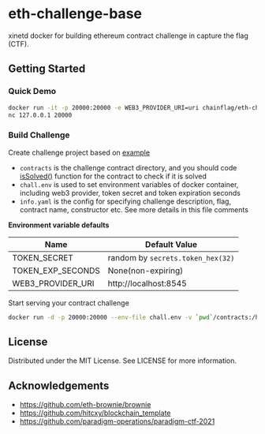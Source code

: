 # eth-challenge-base

xinetd docker for building ethereum contract challenge in capture the flag (CTF).

## Getting Started

### Quick Demo

```bash
docker run -it -p 20000:20000 -e WEB3_PROVIDER_URI=uri chainflag/eth-challenge-base
nc 127.0.0.1 20000
```

### Build Challenge

Create challenge project based on [example](https://github.com/chainflag/eth-challenge-base/tree/main/example)
* `contracts` is the challenge contract directory, and you should code [isSolved()](https://github.com/chainflag/eth-challenge-base/blob/main/example/contracts/Example.sol#L18) function for the contract to check if it is solved
* `chall.env` is used to set environment variables of docker container, including web3 provider, token secret and token expiration seconds
* `info.yaml` is the config for specifying challenge description, flag, contract name, constructor etc. See more details in this file comments

**Environment variable defaults**

| Name              | Default Value
| ----------------- | ----------------------------------
| TOKEN_SECRET      | random by `secrets.token_hex(32)`      
| TOKEN_EXP_SECONDS | None(non-expiring)
| WEB3_PROVIDER_URI | http://localhost:8545

Start serving your contract challenge
```bash
docker run -d -p 20000:20000 --env-file chall.env -v `pwd`/contracts:/home/ctf/contracts -v `pwd`/info.yaml:/home/ctf/info.yaml chainflag/eth-challenge-base
```

## License

Distributed under the MIT License. See LICENSE for more information.

## Acknowledgements

* https://github.com/eth-brownie/brownie
* https://github.com/hitcxy/blockchain_template
* https://github.com/paradigm-operations/paradigm-ctf-2021
